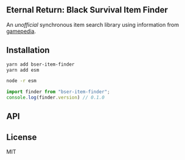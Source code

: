 Eternal Return: Black Survival Item Finder
---
An *unofficial* synchronous item search library using information from [gamepedia](https://eternalreturn.gamepedia.com/).

Installation
---

```bash
yarn add bser-item-finder
yarn add esm

node -r esm
```

```js
import finder from "bser-item-finder";
console.log(finder.version) // 0.1.0
```

API
---

License
---
MIT